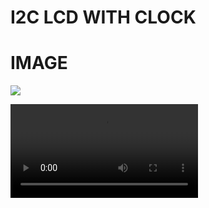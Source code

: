  # I2C LCD WITH CLOCK
 
 # IMAGE
 
![](http://www.hdhprojects.nl/wp-content/uploads/2017/12/i2c-lcd-test-768x576.jpg)



![](http://www.hdhprojects.nl/wp-content/uploads/2017/12/blog-adc-video.mp4?_=5)
